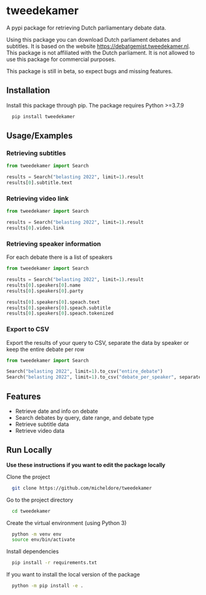 # tweedekamer

A pypi package for retrieving Dutch parliamentary debate data.

Using this package you can download Dutch parliament debates and subtitles. It is based on the website <https://debatgemist.tweedekamer.nl>. This package is not affiliated with the Dutch parliament. It is not allowed to use this package for commercial purposes.

 This package is still in beta, so expect bugs and missing features.

## Installation

Install this package through pip.
The package requires Python >=3.7.9

```bash
  pip install tweedekamer
```

## Usage/Examples

### Retrieving subtitles

```python
from tweedekamer import Search

results = Search("belasting 2022", limit=1).result
results[0].subtitle.text
```

### Retrieving video link

```python
from tweedekamer import Search

results = Search("belasting 2022", limit=1).result
results[0].video.link
```

### Retrieving speaker information

For each debate there is a list of speakers

```python
from tweedekamer import Search

results = Search("belasting 2022", limit=1).result
results[0].speakers[0].name
results[0].speakers[0].party

results[0].speakers[0].speach.text
results[0].speakers[0].speach.subtitle
results[0].speakers[0].speach.tokenized
```

### Export to CSV

Export the results of your query to CSV, separate the data by speaker or keep the entire debate per row

```python
from tweedekamer import Search

Search("belasting 2022", limit=1).to_csv("entire_debate")
Search("belasting 2022", limit=1).to_csv("debate_per_speaker", separate_speakers=True)
```

## Features

- Retrieve date and info on debate
- Search debates by query, date range, and debate type
- Retrieve subtitle data
- Retrieve video data

## Run Locally

**Use these instructions if you want to edit the package locally**

Clone the project

```bash
  git clone https://github.com/micheldore/tweedekamer
```

Go to the project directory

```bash
  cd tweedekamer
```

Create the virtual environment (using Python 3)

```bash
  python -m venv env
  source env/bin/activate
```

Install dependencies

```bash
  pip install -r requirements.txt
```

If you want to install the local version of the package

```bash
  python -m pip install -e .
```
